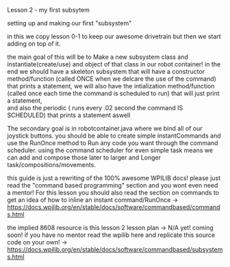 Lesson 2 - my first subsytem

setting up and making our first "subsystem"

in this we copy lesson 0-1 to keep our awesome drivetrain but then we start adding on top of it. 

the main goal of this will be to Make a new subsystem class and instantiate(create/use) and object of that class in our robot container!
in the end we should have a skeleton subsystem that will have a constructor method/function (called ONCE when we delcare the use of the command) that prints a statement, 
we will also have the intialization method/function (called once each time the command is scheduled to run) that will just print a statement,  
and also the periodic ( runs every .02 second the command IS SCHEDULED) that prints a statement aswell

The secondary goal is in robotcontainer.java where we bind all of our joystick buttons. 
you should be able to create simple instantCommands and use the RunOnce method to Run any code you want through the command scheduler.
using the command scheduler for even simple task means we can add and compose those later to larger and Longer task/compositions/movements.

this guide is just a rewriting of the 100% awesome WPILIB docs! please just read the "command based programming" section and you wont even need a mentor! 
For this lesson you should also read the section on commands to get an idea of how to inline an instant command/RunOnce -> https://docs.wpilib.org/en/stable/docs/software/commandbased/commands.html

the implied 8608 resource is this lesson 2 lesson plan -> N/A yet! coming soon!
if you have no mentor read the wpilib here and replicate this source code on your own! -> https://docs.wpilib.org/en/stable/docs/software/commandbased/subsystems.html

